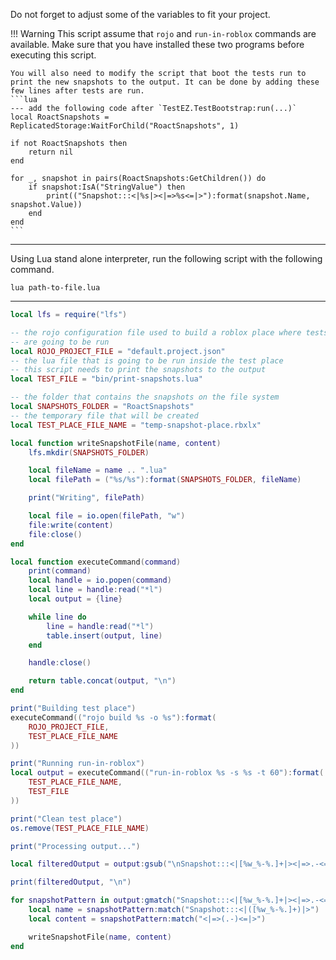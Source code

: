 Do not forget to adjust some of the variables to fit your project.

!!! Warning
	This script assume that `rojo` and `run-in-roblox` commands are available. Make sure that you have installed these two programs before executing this script.

	You will also need to modify the script that boot the tests run to print the new snapshots to the output. It can be done by adding these few lines after tests are run.
	```lua
	--- add the following code after `TestEZ.TestBootstrap:run(...)`
	local RoactSnapshots = ReplicatedStorage:WaitForChild("RoactSnapshots", 1)

	if not RoactSnapshots then
		return nil
	end

	for _, snapshot in pairs(RoactSnapshots:GetChildren()) do
		if snapshot:IsA("StringValue") then
			print(("Snapshot:::<|%s|><|=>%s<=|>"):format(snapshot.Name, snapshot.Value))
		end
	end
	```

---

Using Lua stand alone interpreter, run the following script with the following command.
```
lua path-to-file.lua
```

---

```lua
local lfs = require("lfs")

-- the rojo configuration file used to build a roblox place where tests
-- are going to be run
local ROJO_PROJECT_FILE = "default.project.json"
-- the lua file that is going to be run inside the test place
-- this script needs to print the snapshots to the output
local TEST_FILE = "bin/print-snapshots.lua"

-- the folder that contains the snapshots on the file system
local SNAPSHOTS_FOLDER = "RoactSnapshots"
-- the temporary file that will be created
local TEST_PLACE_FILE_NAME = "temp-snapshot-place.rbxlx"

local function writeSnapshotFile(name, content)
	lfs.mkdir(SNAPSHOTS_FOLDER)

	local fileName = name .. ".lua"
	local filePath = ("%s/%s"):format(SNAPSHOTS_FOLDER, fileName)

	print("Writing", filePath)

	local file = io.open(filePath, "w")
	file:write(content)
	file:close()
end

local function executeCommand(command)
	print(command)
	local handle = io.popen(command)
	local line = handle:read("*l")
	local output = {line}

	while line do
		line = handle:read("*l")
		table.insert(output, line)
	end

	handle:close()

	return table.concat(output, "\n")
end

print("Building test place")
executeCommand(("rojo build %s -o %s"):format(
	ROJO_PROJECT_FILE,
	TEST_PLACE_FILE_NAME
))

print("Running run-in-roblox")
local output = executeCommand(("run-in-roblox %s -s %s -t 60"):format(
	TEST_PLACE_FILE_NAME,
	TEST_FILE
))

print("Clean test place")
os.remove(TEST_PLACE_FILE_NAME)

print("Processing output...")

local filteredOutput = output:gsub("\nSnapshot:::<|[%w_%-%.]+|><|=>.-<=|>", "")

print(filteredOutput, "\n")

for snapshotPattern in output:gmatch("Snapshot:::<|[%w_%-%.]+|><|=>.-<=|>") do
	local name = snapshotPattern:match("Snapshot:::<|([%w_%-%.]+)|>")
	local content = snapshotPattern:match("<|=>(.-)<=|>")

	writeSnapshotFile(name, content)
end
```